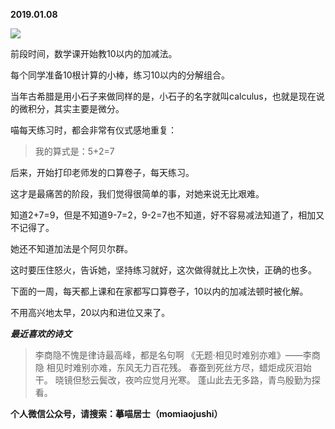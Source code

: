 
          
            
**2019.01.08**



![](//upload-images.jianshu.io/upload_images/51001-411654765c9fa8dd.jpg)




前段时间，数学课开始教10以内的加减法。

每个同学准备10根计算的小棒，练习10以内的分解组合。

当年古希腊是用小石子来做同样的是，小石子的名字就叫calculus，也就是现在说的微积分，其实主要是微分。

喵每天练习时，都会非常有仪式感地重复：
>我的算式是：5+2=7



后来，开始打印老师发的口算卷子，每天练习。

这才是最痛苦的阶段，我们觉得很简单的事，对她来说无比艰难。

知道2+7=9，但是不知道9-7=2，9-2=7也不知道，好不容易减法知道了，相加又不记得了。

她还不知道加法是个阿贝尔群。

这时要压住怒火，告诉她，坚持练习就好，这次做得就比上次快，正确的也多。

下面的一周，每天都上课和在家都写口算卷子，10以内的加减法顿时被化解。

不用高兴地太早，20以内和进位又来了。


***最近喜欢的诗文***
>李商隐不愧是律诗最高峰，都是名句啊
《无题·相见时难别亦难》——李商隐
相见时难别亦难，东风无力百花残。
春蚕到死丝方尽，蜡炬成灰泪始干。
晓镜但愁云鬓改，夜吟应觉月光寒。
蓬山此去无多路，青鸟殷勤为探看。




**个人微信公众号，请搜索：摹喵居士（momiaojushi）**

          
        